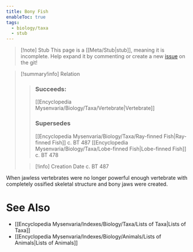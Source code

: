```yaml
---
title: Bony Fish
enableToc: true
tags:
  - biology/taxa
  - stub
---
```


> [!note] Stub
> This page is a [[Meta/Stub|stub]], meaning it is incomplete. Help expand it by commenting or create a new [issue](https://github.com/RagtimeGal/quartz--encyclopedia-mysenvaria/issues/new/choose) on the git!


> [!summary[](Meta/Stubs.md)!info] Relation
> > ### Succeeds:
> > [[Encyclopedia Mysenvaria/Biology/Taxa/Vertebrate|Vertebrate]]
> > ### Supersedes 
> > [[Encyclopedia Mysenvaria/Biology/Taxa/Ray-finned Fish|Ray-finned Fish]] c. BT 487
> > [[Encyclopedia Mysenvaria/Biology/Taxa/Lobe-finned Fish|Lobe-finned Fish]] c. BT 478
>
> > [!info] Creation Date
> > c. BT 487

When jawless vertebrates were no longer powerful enough vertebrate with completely ossified skeletal structure and bony jaws were created.

# See Also
- [[Encyclopedia Mysenvaria/Indexes/Biology/Taxa/Lists of Taxa|Lists of Taxa]]
- [[Encyclopedia Mysenvaria/Indexes/Biology/Animals/Lists of Animals|Lists of Animals]]
